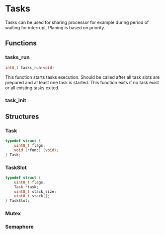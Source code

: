 Tasks
=====
Tasks can be used for sharing processor for example during period of waiting for
interrupt. Planing is based on priority.

## Functions
### tasks_run
```C
int8_t tasks_run(void)
```
This function starts tasks execution. Should be called after all task slots are
prepared and at least one task is started. This function exits if no task exist or
all existing tasks exited.

### task_init

## Structures
### Task
```C
typedef struct {
    uint8_t flags;
    void (*func) (void);
} Task;
```

### TaskSlot
```C
typedef struct {
    uint8_t flags;
    Task *task;
    uint8_t stack_size;
    uint8_t stack[];
} TaskSlot;
```

### Mutex

### Semaphore
